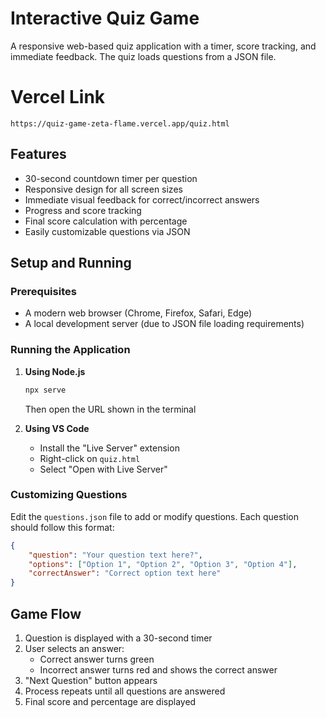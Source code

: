 # Interactive Quiz Game

A responsive web-based quiz application with a timer, score tracking, and immediate feedback. The quiz loads questions from a JSON file.

# Vercel Link
`https://quiz-game-zeta-flame.vercel.app/quiz.html`

## Features

-  30-second countdown timer per question
-  Responsive design for all screen sizes
- Immediate visual feedback for correct/incorrect answers
- Progress and score tracking
- Final score calculation with percentage
- Easily customizable questions via JSON


## Setup and Running

### Prerequisites
- A modern web browser (Chrome, Firefox, Safari, Edge)
- A local development server (due to JSON file loading requirements)

### Running the Application

1. **Using Node.js**
   ```bash
   npx serve
   ```
   Then open the URL shown in the terminal

2. **Using VS Code**
   - Install the "Live Server" extension
   - Right-click on `quiz.html`
   - Select "Open with Live Server"



### Customizing Questions

Edit the `questions.json` file to add or modify questions. Each question should follow this format:

```json
{
    "question": "Your question text here?",
    "options": ["Option 1", "Option 2", "Option 3", "Option 4"],
    "correctAnswer": "Correct option text here"
}
```

## Game Flow

1. Question is displayed with a 30-second timer
2. User selects an answer:
   - Correct answer turns green
   - Incorrect answer turns red and shows the correct answer
3. "Next Question" button appears
4. Process repeats until all questions are answered
5. Final score and percentage are displayed

